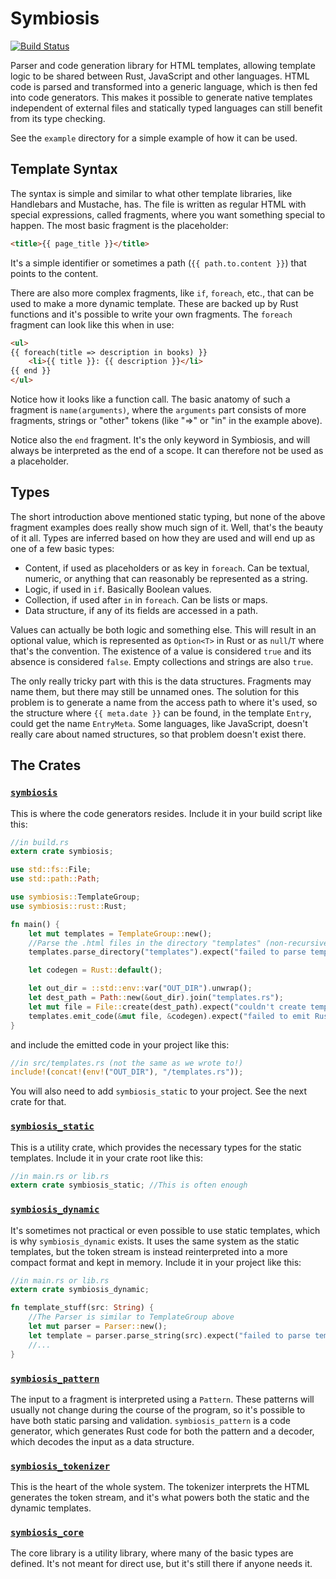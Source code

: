 # Symbiosis

[![Build Status](https://travis-ci.org/Ogeon/symbiosis.svg?branch=master)](https://travis-ci.org/Ogeon/symbiosis)

Parser and code generation library for HTML templates, allowing template logic
to be shared between Rust, JavaScript and other languages. HTML code is parsed
and transformed into a generic language, which is then fed into code
generators. This makes it possible to generate native templates independent of
external files and statically typed languages can still benefit from its type
checking.

See the `example` directory for a simple example of how it can be used.

## Template Syntax

The syntax is simple and similar to what other template libraries, like
Handlebars and Mustache, has. The file is written as regular HTML with special
expressions, called fragments, where you want something special to happen. The
most basic fragment is the placeholder:

```html
<title>{{ page_title }}</title>
```

It's a simple identifier or sometimes a path (`{{ path.to.content }}`) that points
to the content.

There are also more complex fragments, like `if`, `foreach`, etc., that can be
used to make a more dynamic template. These are backed up by Rust functions
and it's possible to write your own fragments. The `foreach` fragment can look
like this when in use:

```html
<ul>
{{ foreach(title => description in books) }}
	<li>{{ title }}: {{ description }}</li>
{{ end }}
</ul>
```

Notice how it looks like a function call. The basic anatomy of such a fragment
is `name(arguments)`, where the `arguments` part consists of more fragments,
strings or "other" tokens (like "=>" or "in" in the example above).

Notice also the `end` fragment. It's the only keyword in Symbiosis, and will
always be interpreted as the end of a scope. It can therefore not be used as a
placeholder.

## Types

The short introduction above mentioned static typing, but none of the above
fragment examples does really show much sign of it. Well, that's the beauty of
it all. Types are inferred based on how they are used and will end up as one
of a few basic types:

 * Content, if used as placeholders or as key in `foreach`. Can be textual, numeric, or anything that can reasonably be represented as a string.
 * Logic, if used in `if`. Basically Boolean values.
 * Collection, if used after `in` in `foreach`. Can be lists or maps.
 * Data structure, if any of its fields are accessed in a path.

Values can actually be both logic and something else. This will result in an
optional value, which is represented as `Option<T>` in Rust or as `null`/`T`
where that's the convention. The existence of a value is considered `true` and
its absence is considered `false`. Empty collections and strings are also
`true`.

The only really tricky part with this is the data structures. Fragments may
name them, but there may still be unnamed ones. The solution for this problem
is to generate a name from the access path to where it's used, so the
structure where `{{ meta.date }}` can be found, in the template `Entry`, could
get the name `EntryMeta`. Some languages, like JavaScript, doesn't really care
about named structures, so that problem doesn't exist there.

## The Crates

### [`symbiosis`](http://ogeon.github.io/docs/symbiosis/master/symbiosis)

This is where the code generators resides. Include it in your build script
like this:

```rust
//in build.rs
extern crate symbiosis;

use std::fs::File;
use std::path::Path;

use symbiosis::TemplateGroup;
use symbiosis::rust::Rust;

fn main() {
    let mut templates = TemplateGroup::new();
    //Parse the .html files in the directory "templates" (non-recursively)
    templates.parse_directory("templates").expect("failed to parse templates");

    let codegen = Rust::default();

    let out_dir = ::std::env::var("OUT_DIR").unwrap();
    let dest_path = Path::new(&out_dir).join("templates.rs");
    let mut file = File::create(dest_path).expect("couldn't create templates.rs");
    templates.emit_code(&mut file, &codegen).expect("failed to emit Rust code");
}
```

and include the emitted code in your project like this:

```rust
//in src/templates.rs (not the same as we wrote to!)
include!(concat!(env!("OUT_DIR"), "/templates.rs"));
```

You will also need to add `symbiosis_static` to your project. See the next
crate for that.

### [`symbiosis_static`](http://ogeon.github.io/docs/symbiosis/master/symbiosis_static)

This is a utility crate, which provides the necessary types for the static
templates. Include it in your crate root like this:

```rust
//in main.rs or lib.rs
extern crate symbiosis_static; //This is often enough
```

### [`symbiosis_dynamic`](http://ogeon.github.io/docs/symbiosis/master/symbiosis_dynamic)

It's sometimes not practical or even possible to use static templates, which
is why `symbiosis_dynamic` exists. It uses the same system as the static
templates, but the token stream is instead reinterpreted into a more compact
format and kept in memory. Include it in your project like this:

```rust
//in main.rs or lib.rs
extern crate symbiosis_dynamic;

fn template_stuff(src: String) {
	//The Parser is similar to TemplateGroup above
    let mut parser = Parser::new();
	let template = parser.parse_string(src).expect("failed to parse template");
	//...
}
```

### [`symbiosis_pattern`](http://ogeon.github.io/docs/symbiosis/master/symbiosis_pattern)

The input to a fragment is interpreted using a `Pattern`. These patterns will
usually not change during the course of the program, so it's possible to have
both static parsing and validation. `symbiosis_pattern` is a code generator,
which generates Rust code for both the pattern and a decoder, which decodes
the input as a data structure.

### [`symbiosis_tokenizer`](http://ogeon.github.io/docs/symbiosis/master/symbiosis_tokenizer)

This is the heart of the whole system. The tokenizer interprets the HTML
generates the token stream, and it's what powers both the static and the
dynamic templates.

### [`symbiosis_core`](http://ogeon.github.io/docs/symbiosis/master/symbiosis_core)

The core library is a utility library, where many of the basic types are
defined. It's not meant for direct use, but it's still there if anyone needs
it.
